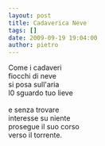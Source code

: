 ```yaml
---
layout: post
title: Cadaverica Neve
tags: []
date: 2009-09-19 19:04:00
author: pietro
---
```

Come i cadaveri<br/>fiocchi di neve<br/>si posa sull'aria<br/>l0 sguardo tuo lieve<br/><br/>e senza trovare<br/>interesse su niente<br/>prosegue il suo corso<br/>verso il torrente.
